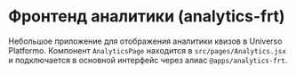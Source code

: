 # Фронтенд аналитики (analytics-frt)

Небольшое приложение для отображения аналитики квизов в Universo Platformo.
Компонент `AnalyticsPage` находится в `src/pages/Analytics.jsx` и подключается в основной интерфейс через алиас `@apps/analytics-frt`.
